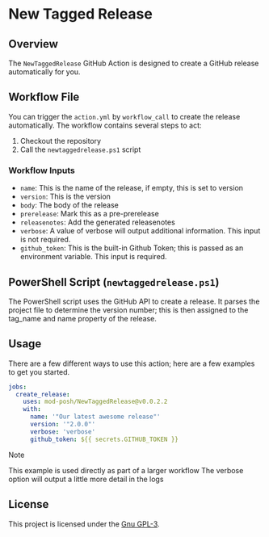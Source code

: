 # New Tagged Release

## Overview

The `NewTaggedRelease` GitHub Action is designed to create a GitHub release automatically for you.

## Workflow File

You can trigger the `action.yml` by `workflow_call` to create the release automatically. The workflow contains several steps to act:

1. Checkout the repository
2. Call the `newtaggedrelease.ps1` script

### Workflow Inputs

- `name`: This is the name of the release, if empty, this is set to version
- `version`: This is the version
- `body`: The body of the release
- `prerelease`: Mark this as a pre-prerelease
- `releasenotes`: Add the generated releasenotes
- `verbose`: A value of verbose will output additional information. This input is not required.
- `github_token`: This is the built-in Github Token; this is passed as an environment variable. This input is required.

## PowerShell Script (`newtaggedrelease.ps1`)

The PowerShell script uses the GitHub API to create a release. It parses the project file to determine the version number; this is then assigned to the tag_name and name property of the release.

## Usage

There are a few different ways to use this action; here are a few examples to get you started.

```yaml
jobs:
  create_release:
    uses: mod-posh/NewTaggedRelease@v0.0.2.2
    with:
      name: '"Our latest awesome release"'
      version: '"2.0.0"'
      verbose: 'verbose'
      github_token: ${{ secrets.GITHUB_TOKEN }}
```

> [!Note]
> This example is used directly as part of a larger workflow
> The verbose option will output a little more detail in the logs

## License

This project is licensed under the [Gnu GPL-3](LICENSE).
